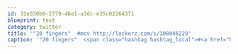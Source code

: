 ```yaml
---
id: 31e330b0-2779-46e1-a3dc-e35c02264371
blueprint: text
category: twitter
title: '"20 fingers"  #mcv http://lockerz.com/s/108046229'
caption: '"20 fingers"  <span class="hashtag hashtag_local">#<a href="http://tweettemp.darylchymko.ca/?tag=mcv">mcv</a> http://lockerz.com/s/108046229'
---
```

